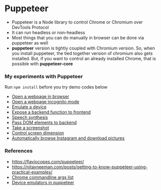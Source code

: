 # Puppeteer
- Puppeteer is a Node library to control Chrome or Chromium over DevTools Protocol
- It can run headless or non-headless
- Most things that you can do manually in browser can be done via puppeteer as well
- **puppeteer** version is tightly coupled with Chromium version. So, when you install puppeteer, the tied together version of chromium also gets installed. But, if you want to control an already installed Chrome, that is possible with **puppeteer-core**

### My experiments with Puppeteer
Run `npm install` before you try demo codes below
- [Open a webpage in browser](open-webpage.js)
- [Open a webpage incognito mode](incognito-browser.js)
- [Emulate a device](emulate-device.js)
- [Expose a backend function to frontend](expose-function.js)
- [Speech synthesis](speech-synthesis.js)
- [Pass DOM elements to backend](return-DOM-element.js)
- [Take a screenshot](screenshot.js)
- [Control screen dimension](viewport.js)
- [Automatically browse Instagram and download pictures](instagram/instagram-browse.js)

### References
- https://flaviocopes.com/puppeteer/
- https://nitayneeman.com/posts/getting-to-know-puppeteer-using-practical-examples/
- [Chrome commandline args list](https://peter.sh/experiments/chromium-command-line-switches/#user-data-dir)
- [Device emulators in puppeteer](https://github.com/GoogleChrome/puppeteer/blob/master/lib/DeviceDescriptors.js)